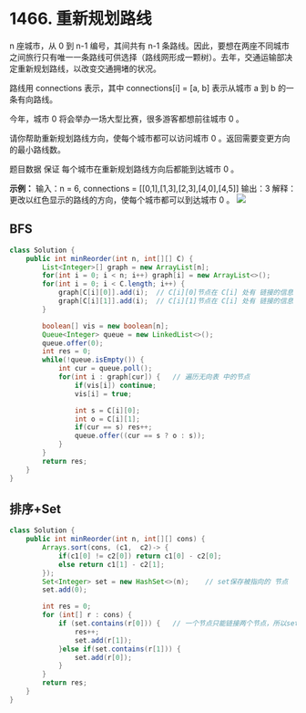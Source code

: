 # 1466. 重新规划路线
n 座城市，从 0 到 n-1 编号，其间共有 n-1 条路线。因此，要想在两座不同城市之间旅行只有唯一一条路线可供选择（路线网形成一颗树）。去年，交通运输部决定重新规划路线，以改变交通拥堵的状况。

路线用 connections 表示，其中 connections[i] = [a, b] 表示从城市 a 到 b 的一条有向路线。

今年，城市 0 将会举办一场大型比赛，很多游客都想前往城市 0 。

请你帮助重新规划路线方向，使每个城市都可以访问城市 0 。返回需要变更方向的最小路线数。

题目数据 保证 每个城市在重新规划路线方向后都能到达城市 0 。

**示例：**
输入：n = 6, connections = [[0,1],[1,3],[2,3],[4,0],[4,5]]
输出：3
解释：更改以红色显示的路线的方向，使每个城市都可以到达城市 0 。
![](../pic/Reorder_Routes.png)

## BFS
```java
class Solution {
    public int minReorder(int n, int[][] C) {
        List<Integer>[] graph = new ArrayList[n];
        for(int i = 0; i < n; i++) graph[i] = new ArrayList<>();
        for(int i = 0; i < C.length; i++) {
            graph[C[i][0]].add(i);	// C[i][0]节点在 C[i] 处有 链接的信息
        	graph[C[i][1]].add(i);	// C[i][1]节点在 C[i] 处有 链接的信息
        }

        boolean[] vis = new boolean[n];
        Queue<Integer> queue = new LinkedList<>();
        queue.offer(0);
        int res = 0;
        while(!queue.isEmpty()) {
            int cur = queue.poll();
            for(int i : graph[cur]) {   // 遍历无向表 中的节点
                if(vis[i]) continue;
                vis[i] = true;

                int s = C[i][0];
                int o = C[i][1];
                if(cur == s) res++;
                queue.offer((cur == s ? o : s));
            }
        }
        return res;
    }
}
```

## 排序+Set
```java
class Solution {
    public int minReorder(int n, int[][] cons) {
        Arrays.sort(cons, (c1,  c2)-> {
            if(c1[0] != c2[0]) return c1[0] - c2[0];
            else return c1[1] - c2[1];
        });
        Set<Integer> set = new HashSet<>(n);	// set保存被指向的 节点
        set.add(0);

        int res = 0;
        for (int[] r : cons) {
        	if (set.contains(r[0])) {	// 一个节点只能链接两个节点，所以set包含节点又在 r[0] 时 需要变向
                res++;
                set.add(r[1]);
            }else if(set.contains(r[1])) {
                set.add(r[0]);
            }
        }
        return res;
    }
}
```
